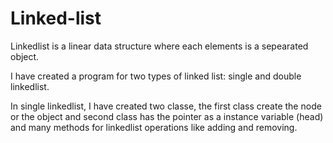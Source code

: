 # Linked-list

Linkedlist is a linear data structure where each elements is a sepearated object.

I have created a program for two types of linked list: single and double linkedlist.

In single linkedlist, I have created two classe, the first class create the node or the object and second class has the pointer as a instance variable (head) and many methods for linkedlist operations like adding and removing.


